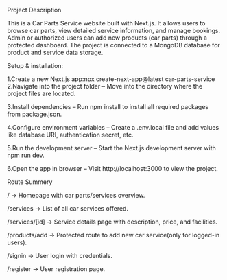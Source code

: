 Project Description

This is a Car Parts Service website built with Next.js. It allows users to browse car parts, view detailed service information, and manage bookings. Admin or authorized users can add new products (car parts) through a protected dashboard. The project is connected to a MongoDB database for product and service data storage.


Setup & installation:

1.Create a new Next.js app:npx create-next-app@latest car-parts-service
2.Navigate into the project folder – Move into the directory where the project files are located.

3.Install dependencies – Run npm install to install all required packages from package.json.

4.Configure environment variables – Create a .env.local file and add values like database URI, authentication secret, etc.

5.Run the development server – Start the Next.js development server with npm run dev.

6.Open the app in browser – Visit http://localhost:3000 to view the project.


Route Summery

/ → Homepage with car parts/services overview.

/services → List of all car services offered.

/services/[id] → Service details page with description, price, and facilities.

/products/add → Protected route to add new car service(only for logged-in users).

/signin → User login with credentials.

/register → User registration page.

